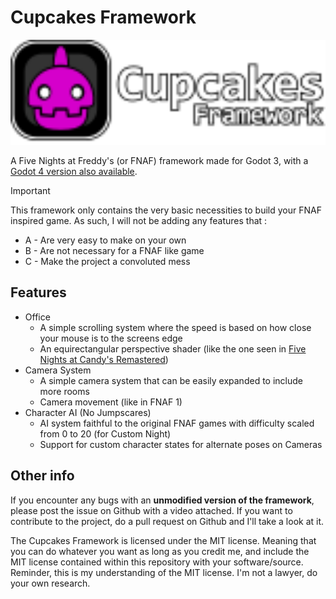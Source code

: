 # Cupcakes Framework

<p align="center">
<img src=".github/cupcake_logo.svg" width="577" alt="Cupcakes Framework logo">
</p>

A Five Nights at Freddy's (or FNAF) framework made for Godot 3, with a [Godot 4 version also available](https://github.com/Oplexitie/Cupcakes-Framework/tree/main).

>[!IMPORTANT]
>This framework only contains the very basic necessities to build your FNAF inspired game.
>As such, I will not be adding any features that :
>  - A - Are very easy to make on your own
>  - B - Are not necessary for a FNAF like game
>  - C - Make the project a convoluted mess

## Features

- Office
  - A simple scrolling system where the speed is based on how close your mouse is to the screens edge
  - An equirectangular perspective shader (like the one seen in [Five Nights at Candy's Remastered](https://gamejolt.com/games/five-nights-at-candy-s-remastered/426659))
- Camera System
  - A simple camera system that can be easily expanded to include more rooms
  - Camera movement (like in FNAF 1)
- Character AI (No Jumpscares)
  - AI system faithful to the original FNAF games with difficulty scaled from 0 to 20 (for Custom Night)
  - Support for custom character states for alternate poses on Cameras
 
 ## Other info

If you encounter any bugs with an **unmodified version of the framework**, please post the issue on Github with a video attached.
If you want to contribute to the project, do a pull request on Github and I'll take a look at it.

The Cupcakes Framework is licensed under the MIT license.
Meaning that you can do whatever you want as long as you credit me, and include the MIT license contained within this repository with your software/source.
Reminder, this is my understanding of the MIT license. I'm not a lawyer, do your own research.
